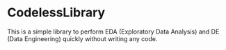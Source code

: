 # CodelessLibrary
This is a simple library to perform EDA (Exploratory Data Analysis) and DE (Data Engineering) quickly without writing any code.
